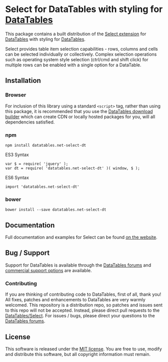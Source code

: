 # Select for DataTables with styling for [DataTables](https://datatables.net/)

This package contains a built distribution of the [Select extension](https://datatables.net/extensions/Select) for [DataTables](https://datatables.net/) with styling for [DataTables](https://datatables.net/).

Select provides table item selection capabilities - rows, columns and cells can be selected individually or collectively. Complex selection operations such as operating system style selection (ctrl/cmd and shift click) for multiple rows can be enabled with a single option for a DataTable.


## Installation

### Browser

For inclusion of this library using a standard `<script>` tag, rather than using this package, it is recommended that you use the [DataTables download builder](//datatables.net/download) which can create CDN or locally hosted packages for you, will all dependencies satisfied.

### npm

```
npm install datatables.net-select-dt
```

ES3 Syntax
```
var $ = require( 'jquery' );
var dt = require( 'datatables.net-select-dt' )( window, $ );
```

ES6 Syntax
```
import 'datatables.net-select-dt'
```

### bower

```
bower install --save datatables.net-select-dt
```



## Documentation

Full documentation and examples for Select can be found [on the website](https://datatables.net/extensions/select).


## Bug / Support

Support for DataTables is available through the [DataTables forums](//datatables.net/forums) and [commercial support options](//datatables.net/support) are available.


### Contributing

If you are thinking of contributing code to DataTables, first of all, thank you! All fixes, patches and enhancements to DataTables are very warmly welcomed. This repository is a distribution repo, so patches and issues sent to this repo will not be accepted. Instead, please direct pull requests to the [DataTables/Select](http://github.com/DataTables/Select). For issues / bugs, please direct your questions to the [DataTables forums](//datatables.net/forums).


## License

This software is released under the [MIT license](//datatables.net/license). You are free to use, modify and distribute this software, but all copyright information must remain.

